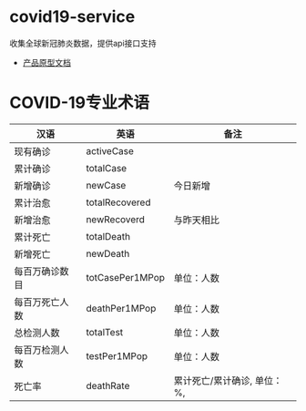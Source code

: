 # covid19-service
收集全球新冠肺炎数据，提供api接口支持
- [产品原型文档](https://free.modao.cc/app/753744fc844134a644cfc7c6f689b8e146e4fd14?simulator_type=device&sticky)


# COVID-19专业术语
汉语 | 英语 | 备注
---|---|---
现有确诊    | activeCase   |
累计确诊    | totalCase    |
新增确诊    | newCase      |    今日新增
累计治愈    | totalRecovered    |
新增治愈    | newRecoverd   | 与昨天相比
累计死亡    | totalDeath
新增死亡    | newDeath
每百万确诊数目 | totCasePer1MPop | 单位：人数
每百万死亡人数 | deathPer1MPop   | 单位：人数
总检测人数    | totalTest       | 单位：人数
每百万检测人数 | testPer1MPop    | 单位：人数
死亡率        | deathRate      | 累计死亡/累计确诊, 单位：%,
